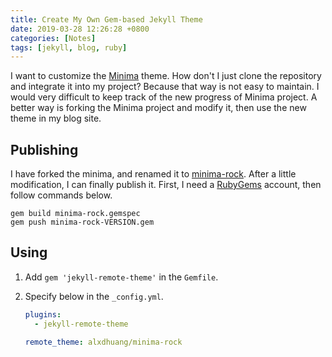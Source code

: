 ```yaml
---
title: Create My Own Gem-based Jekyll Theme
date: 2019-03-28 12:26:28 +0800
categories: [Notes]
tags: [jekyll, blog, ruby]
---
```


I want to customize the [Minima](https://github.com/jekyll/minima) theme. How don't I just clone the repository and integrate it into my project? Because that way is not easy to maintain. I would very difficult to keep track of the new progress of Minima project. A better way is forking the Minima project and modify it, then use the new theme in my blog site.

## Publishing

I have forked the minima, and renamed it to [minima-rock](https://github.com/alxdhuang/minima-rock). After a little modification, I can finally publish it. First, I need a [RubyGems](https://rubygems.org) account, then follow commands below.

```
gem build minima-rock.gemspec
gem push minima-rock-VERSION.gem
```

## Using

1. Add `gem 'jekyll-remote-theme'` in the `Gemfile`.
2. Specify below in the `_config.yml`.

    ```yml
    plugins:
      - jekyll-remote-theme
    
    remote_theme: alxdhuang/minima-rock
    ```